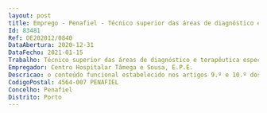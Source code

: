 ```yaml
--- 
layout: post
title: Emprego - Penafiel - Técnico superior das áreas de diagnóstico e terapêutica especialista principal
Id: 83481
Ref: OE202012/0840
DataAbertura: 2020-12-31
DataFecho: 2021-01-15
Trabalho: Técnico superior das áreas de diagnóstico e terapêutica especialista principal
Empregador: Centro Hospitalar Tâmega e Sousa, E.P.E.
Descricao: o conteúdo funcional estabelecido nos artigos 9.º e 10.º dos Decretos Leis n.os 110 e 111 2017, ambos de 31 de agosto.
CodigoPostal: 4564-007 PENAFIEL
Concelho: Penafiel
Distrito: Porto
--- 
```

